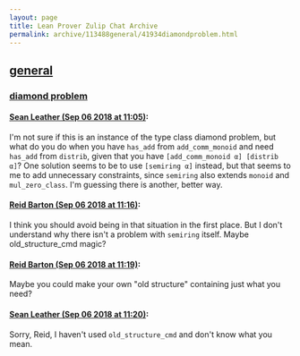 ```yaml
---
layout: page
title: Lean Prover Zulip Chat Archive 
permalink: archive/113488general/41934diamondproblem.html
---
```


## [general](index.html)
### [diamond problem](41934diamondproblem.html)

#### [Sean Leather (Sep 06 2018 at 11:05)](https://leanprover.zulipchat.com/#narrow/stream/113488-general/topic/diamond%20problem/near/133430283):
I'm not sure if this is an instance of the type class diamond problem, but what do you do when you have `has_add` from `add_comm_monoid` and need `has_add` from `distrib`, given that you have `[add_comm_monoid α] [distrib α]`? One solution seems to be to use `[semiring α]` instead, but that seems to me to add unnecessary constraints, since `semiring` also extends `monoid` and `mul_zero_class`. I'm guessing there is another, better way.

#### [Reid Barton (Sep 06 2018 at 11:16)](https://leanprover.zulipchat.com/#narrow/stream/113488-general/topic/diamond%20problem/near/133430751):
I think you should avoid being in that situation in the first place.
But I don't understand why there isn't a problem with `semiring` itself.
Maybe old_structure_cmd magic?

#### [Reid Barton (Sep 06 2018 at 11:19)](https://leanprover.zulipchat.com/#narrow/stream/113488-general/topic/diamond%20problem/near/133430881):
Maybe you could make your own "old structure" containing just what you need?

#### [Sean Leather (Sep 06 2018 at 11:20)](https://leanprover.zulipchat.com/#narrow/stream/113488-general/topic/diamond%20problem/near/133430955):
Sorry, Reid, I haven't used `old_structure_cmd` and don't know what you mean.

